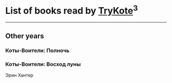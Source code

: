 # List of books read by [TryKote](http://vk.com/id145737651)<sup>3</sup>
---

## Other years

### Коты-Воители: Полночь


### Коты-Воители: Восход луны
Эрин Хантер





